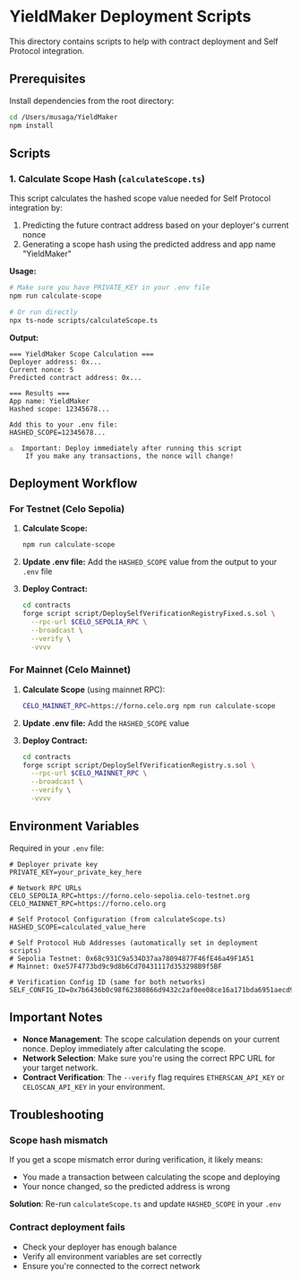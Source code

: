 # YieldMaker Deployment Scripts

This directory contains scripts to help with contract deployment and Self Protocol integration.

## Prerequisites

Install dependencies from the root directory:

```bash
cd /Users/musaga/YieldMaker
npm install
```

## Scripts

### 1. Calculate Scope Hash (`calculateScope.ts`)

This script calculates the hashed scope value needed for Self Protocol integration by:
1. Predicting the future contract address based on your deployer's current nonce
2. Generating a scope hash using the predicted address and app name "YieldMaker"

**Usage:**

```bash
# Make sure you have PRIVATE_KEY in your .env file
npm run calculate-scope

# Or run directly
npx ts-node scripts/calculateScope.ts
```

**Output:**
```
=== YieldMaker Scope Calculation ===
Deployer address: 0x...
Current nonce: 5
Predicted contract address: 0x...

=== Results ===
App name: YieldMaker
Hashed scope: 12345678...

Add this to your .env file:
HASHED_SCOPE=12345678...

⚠️  Important: Deploy immediately after running this script
    If you make any transactions, the nonce will change!
```

## Deployment Workflow

### For Testnet (Celo Sepolia)

1. **Calculate Scope:**
   ```bash
   npm run calculate-scope
   ```

2. **Update .env file:**
   Add the `HASHED_SCOPE` value from the output to your `.env` file

3. **Deploy Contract:**
   ```bash
   cd contracts
   forge script script/DeploySelfVerificationRegistryFixed.s.sol \
     --rpc-url $CELO_SEPOLIA_RPC \
     --broadcast \
     --verify \
     -vvvv
   ```

### For Mainnet (Celo Mainnet)

1. **Calculate Scope** (using mainnet RPC):
   ```bash
   CELO_MAINNET_RPC=https://forno.celo.org npm run calculate-scope
   ```

2. **Update .env file:**
   Add the `HASHED_SCOPE` value

3. **Deploy Contract:**
   ```bash
   cd contracts
   forge script script/DeploySelfVerificationRegistry.s.sol \
     --rpc-url $CELO_MAINNET_RPC \
     --broadcast \
     --verify \
     -vvvv
   ```

## Environment Variables

Required in your `.env` file:

```env
# Deployer private key
PRIVATE_KEY=your_private_key_here

# Network RPC URLs
CELO_SEPOLIA_RPC=https://forno.celo-sepolia.celo-testnet.org
CELO_MAINNET_RPC=https://forno.celo.org

# Self Protocol Configuration (from calculateScope.ts)
HASHED_SCOPE=calculated_value_here

# Self Protocol Hub Addresses (automatically set in deployment scripts)
# Sepolia Testnet: 0x68c931C9a534D37aa78094877F46fE46a49F1A51
# Mainnet: 0xe57F4773bd9c9d8b6Cd70431117d353298B9f5BF

# Verification Config ID (same for both networks)
SELF_CONFIG_ID=0x7b6436b0c98f62380866d9432c2af0ee08ce16a171bda6951aecd95ee1307d61
```

## Important Notes

- **Nonce Management**: The scope calculation depends on your current nonce. Deploy immediately after calculating the scope.
- **Network Selection**: Make sure you're using the correct RPC URL for your target network.
- **Contract Verification**: The `--verify` flag requires `ETHERSCAN_API_KEY` or `CELOSCAN_API_KEY` in your environment.

## Troubleshooting

### Scope hash mismatch
If you get a scope mismatch error during verification, it likely means:
- You made a transaction between calculating the scope and deploying
- Your nonce changed, so the predicted address is wrong

**Solution**: Re-run `calculateScope.ts` and update `HASHED_SCOPE` in your `.env`

### Contract deployment fails
- Check your deployer has enough balance
- Verify all environment variables are set correctly
- Ensure you're connected to the correct network
